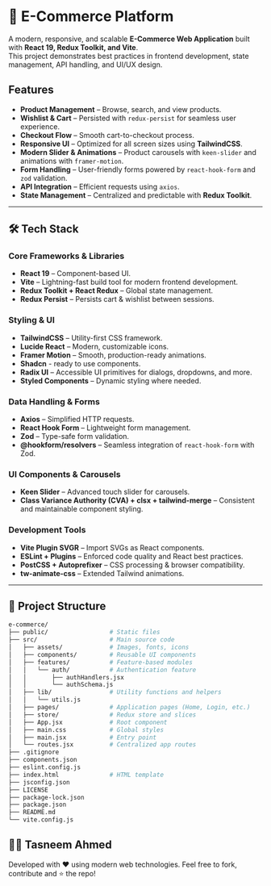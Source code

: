 # 🛒 E-Commerce Platform

A modern, responsive, and scalable **E-Commerce Web Application** built with **React 19, Redux Toolkit, and Vite**.  
This project demonstrates best practices in frontend development, state management, API handling, and UI/UX design.

## Features

- **Product Management** – Browse, search, and view products.
- **Wishlist & Cart** – Persisted with `redux-persist` for seamless user experience.
- **Checkout Flow** – Smooth cart-to-checkout process.
- **Responsive UI** – Optimized for all screen sizes using **TailwindCSS**.
- **Modern Slider & Animations** – Product carousels with `keen-slider` and animations with `framer-motion`.
- **Form Handling** – User-friendly forms powered by `react-hook-form` and `zod` validation.
- **API Integration** – Efficient requests using `axios`.
- **State Management** – Centralized and predictable with **Redux Toolkit**.

---

## 🛠️ Tech Stack

### **Core Frameworks & Libraries**

- **React 19** – Component-based UI.
- **Vite** – Lightning-fast build tool for modern frontend development.
- **Redux Toolkit + React Redux** – Global state management.
- **Redux Persist** – Persists cart & wishlist between sessions.

### **Styling & UI**

- **TailwindCSS** – Utility-first CSS framework.
- **Lucide React** – Modern, customizable icons.
- **Framer Motion** – Smooth, production-ready animations.
- **Shadcn** - ready to use components.
- **Radix UI** – Accessible UI primitives for dialogs, dropdowns, and more.
- **Styled Components** – Dynamic styling where needed.

### **Data Handling & Forms**

- **Axios** – Simplified HTTP requests.
- **React Hook Form** – Lightweight form management.
- **Zod** – Type-safe form validation.
- **@hookform/resolvers** – Seamless integration of `react-hook-form` with Zod.

### **UI Components & Carousels**

- **Keen Slider** – Advanced touch slider for carousels.
- **Class Variance Authority (CVA) + clsx + tailwind-merge** – Consistent and maintainable component styling.

### **Development Tools**

- **Vite Plugin SVGR** – Import SVGs as React components.
- **ESLint + Plugins** – Enforced code quality and React best practices.
- **PostCSS + Autoprefixer** – CSS processing & browser compatibility.
- **tw-animate-css** – Extended Tailwind animations.

---

## 📂 Project Structure

```bash
e-commerce/
├── public/                 # Static files
├── src/                    # Main source code
│   ├── assets/             # Images, fonts, icons
│   ├── components/         # Reusable UI components
│   ├── features/           # Feature-based modules
│   │   └── auth/           # Authentication feature
│   │       ├── authHandlers.jsx
│   │       └── authSchema.js
│   ├── lib/                # Utility functions and helpers
│   │   └── utils.js
│   ├── pages/              # Application pages (Home, Login, etc.)
│   ├── store/              # Redux store and slices
│   ├── App.jsx             # Root component
│   ├── main.css            # Global styles
│   ├── main.jsx            # Entry point
│   └── routes.jsx          # Centralized app routes
├── .gitignore
├── components.json
├── eslint.config.js
├── index.html              # HTML template
├── jsconfig.json
├── LICENSE
├── package-lock.json
├── package.json
├── README.md
└── vite.config.js
```

## 👨‍💻 Tasneem Ahmed

Developed with ❤️ using modern web technologies.
Feel free to fork, contribute and ⭐ the repo!
